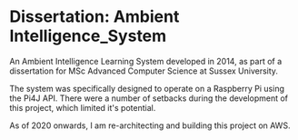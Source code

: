 # Dissertation: Ambient Intelligence_System
An Ambient Intelligence Learning System developed in 2014, as part of a dissertation for MSc Advanced Computer Science at Sussex University.

The system was specifically designed to operate on a Raspberry Pi using the Pi4J API. There were a number of setbacks during the development of this project, which limited it's potential.

As of 2020 onwards, I am re-architecting and building this project on AWS.
